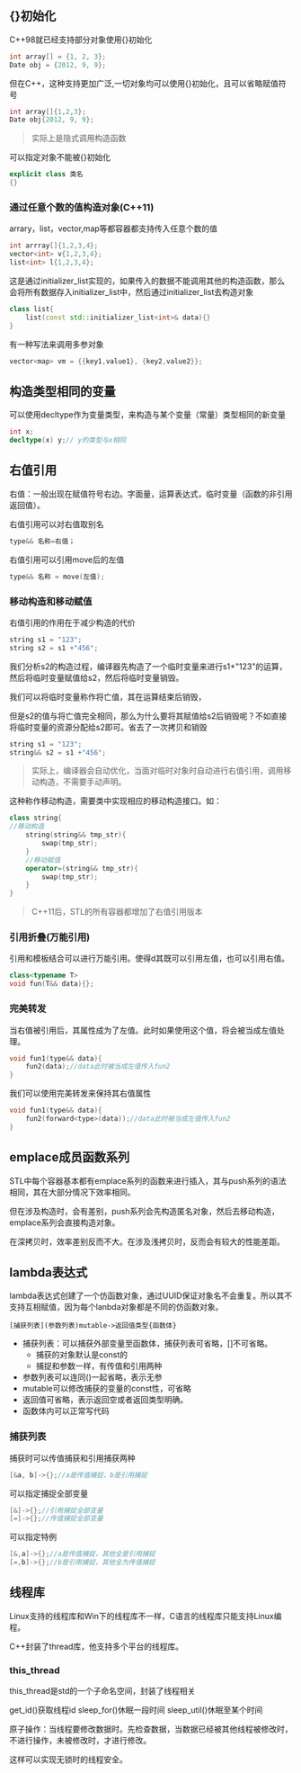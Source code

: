 ## {}初始化

C++98就已经支持部分对象使用{}初始化

```C++
int array[] = {1, 2, 3};
Date obj = {2012, 9, 9};
```

但在C++，这种支持更加广泛,一切对象均可以使用{}初始化，且可以省略赋值符号
```C++
int array[]{1,2,3};
Date obj{2012, 9, 9};
```
>实际上是隐式调用构造函数

可以指定对象不能被{}初始化
```C++
explicit class 类名
{}
```

### 通过任意个数的值构造对象(C++11)

arrary，list，vector,map等都容器都支持传入任意个数的值
```C++
int arrray[]{1,2,3,4};
vector<int> v{1,2,3,4};
list<int> l{1,2,3,4};
```

这是通过initializer_list实现的，如果传入的数据不能调用其他的构造函数，那么会将所有数据存入initializer_list中，然后通过initializer_list去构造对象

```C++
class list{
	list(const std::initializer_list<int>& data){} 
}
```

有一种写法来调用多参对象

```C++
vector<map> vm = {{key1,value1}, {key2,value2}};
```

## 构造类型相同的变量

可以使用decltype作为变量类型，来构造与某个变量（常量）类型相同的新变量

```C++
int x;
decltype(x) y;// y的类型与x相同
```

## 右值引用

右值：一般出现在赋值符号右边。字面量，运算表达式，临时变量（函数的非引用返回值）。



右值引用可以对右值取别名
```C++
type&& 名称=右值；
```

 右值引用可以引用move后的左值
```C++
type&& 名称 = move(左值); 
```

### 移动构造和移动赋值
右值引用的作用在于减少构造的代价
```C++
string s1 = "123";
string s2 = s1 +"456";
```
我们分析s2的构造过程，编译器先构造了一个临时变量来进行s1+"123"的运算，然后将临时变量赋值给s2，然后将临时变量销毁。

我们可以将临时变量称作将亡值，其在运算结束后销毁，

但是s2的值与将亡值完全相同，那么为什么要将其赋值给s2后销毁呢？不如直接将临时变量的资源分配给s2即可。省去了一次拷贝和销毁

```C++
string s1 = "123";
string&& s2 = s1 +"456";
```
> 实际上，编译器会自动优化，当面对临时对象时自动进行右值引用，调用移动构造，不需要手动声明。

这种称作移动构造，需要类中实现相应的移动构造接口。如：

```C++
class string{
//移动构造
	string(string&& tmp_str){
		swap(tmp_str);
	}
	//移动赋值
	operator=(string&& tmp_str){
		swap(tmp_str);
	}
}
```
> C++11后，STL的所有容器都增加了右值引用版本

### 引用折叠(万能引用)

引用和模板结合可以进行万能引用。使得d其既可以引用左值，也可以引用右值。
```C++
class<typename T>
void fun(T&& data){};
```


### 完美转发

当右值被引用后，其属性成为了左值。此时如果使用这个值，将会被当成左值处理。
```C++
void fun1(type&& data){
	fun2(data);//data此时被当成左值传入fun2
}
```
我们可以使用完美转发来保持其右值属性

```C++
void fun1(type&& data){
	fun2(forward<type>(data));//data此时被当成左值传入fun2
}
```

## emplace成员函数系列

STL中每个容器基本都有emplace系列的函数来进行插入，其与push系列的语法相同，其在大部分情况下效率相同。

但在涉及构造时，会有差别，push系列会先构造匿名对象，然后去移动构造，emplace系列会直接构造对象。

在深拷贝时，效率差别反而不大。在涉及浅拷贝时，反而会有较大的性能差距。 

## lambda表达式

lambda表达式创建了一个仿函数对象，通过UUID保证对象名不会重复。所以其不支持互相赋值，因为每个lanbda对象都是不同的仿函数对象。

```lambda
[捕获列表](参数列表)mutable->返回值类型{函数体}
```

- 捕获列表：可以捕获外部变量至函数体，捕获列表可省略，\[\]不可省略。
	- 捕获的对象默认是const的
	- 捕捉和参数一样，有传值和引用两种
- 参数列表可以连同()一起省略，表示无参
- mutable可以修改捕获的变量的const性，可省略
- 返回值可省略，表示返回空或者返回类型明确。
- 函数体内可以正常写代码

### 捕获列表

捕获时可以传值捕获和引用捕获两种
```C++
[&a, b]->{};//a是传值捕捉，b是引用捕捉
```

可以指定捕捉全部变量
```C++
[&]->{};//引用捕捉全部变量
[=]->{};//传值捕捉全部变量
```

可以指定特例
```C++
[&,a]->{};//a是传值捕捉，其他全是引用捕捉
[=,b]->{};//b是引用捕捉，其他全为传值捕捉
```

## 线程库

Linux支持的线程库和Win下的线程库不一样，C语言的线程库只能支持Linux编程。

C++封装了thread库，他支持多个平台的线程库。


### this_thread

this_thread是std的一个子命名空间，封装了线程相关

get_id()获取线程id
sleep_for()休眠一段时间
sleep_util()休眠至某个时间

原子操作：当线程要修改数据时。先检查数据，当数据已经被其他线程被修改时，不进行操作，未被修改时，才进行修改。

这样可以实现无锁时的线程安全。